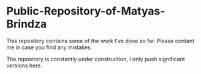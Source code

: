 # Public-Repository-of-Matyas-Brindza

This repository contains some of the work I've done so far. Please contant me in case you find any mistakes.

The repository is constantly under construction, I only push significant versions here.

